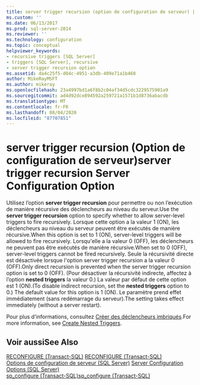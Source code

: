 ```yaml
---
title: server trigger recursion (option de configuration de serveur) | Microsoft Docs
ms.custom: ''
ms.date: 06/13/2017
ms.prod: sql-server-2014
ms.reviewer: ''
ms.technology: configuration
ms.topic: conceptual
helpviewer_keywords:
- recursive triggers [SQL Server]
- triggers [SQL Server], recursive
- server trigger recursion option
ms.assetid: da4c25f5-d04c-4951-a3db-409e71a1b468
author: MikeRayMSFT
ms.author: mikeray
ms.openlocfilehash: 23a4997bd1a6f8b2c04af34d5cdc3229575901a9
ms.sourcegitcommit: ad4d92dce894592a259721a1571b1d8736abacdb
ms.translationtype: MT
ms.contentlocale: fr-FR
ms.lasthandoff: 08/04/2020
ms.locfileid: "87707851"
---
```

# <a name="server-trigger-recursion-server-configuration-option"></a><span data-ttu-id="65cc0-102">server trigger recursion (Option de configuration de serveur)</span><span class="sxs-lookup"><span data-stu-id="65cc0-102">server trigger recursion Server Configuration Option</span></span>
  <span data-ttu-id="65cc0-103">Utilisez l’option **server trigger recursion** pour permettre ou non l’exécution de manière récursive des déclencheurs au niveau du serveur.</span><span class="sxs-lookup"><span data-stu-id="65cc0-103">Use the **server trigger recursion** option to specify whether to allow server-level triggers to fire recursively.</span></span> <span data-ttu-id="65cc0-104">Lorsque cette option a la valeur 1 (ON), les déclencheurs au niveau du serveur peuvent être exécutés de manière récursive.</span><span class="sxs-lookup"><span data-stu-id="65cc0-104">When this option is set to 1 (ON), server-level triggers will be allowed to fire recursively.</span></span> <span data-ttu-id="65cc0-105">Lorsqu'elle a la valeur 0 (OFF), les déclencheurs ne peuvent pas être exécutés de manière récursive.</span><span class="sxs-lookup"><span data-stu-id="65cc0-105">When set to 0 (OFF), server-level triggers cannot be fired recursively.</span></span> <span data-ttu-id="65cc0-106">Seule la récursivité directe est désactivée lorsque l'option server trigger recursion a la valeur 0 (OFF).</span><span class="sxs-lookup"><span data-stu-id="65cc0-106">Only direct recursion is prevented when the server trigger recursion option is set to 0 (OFF).</span></span> <span data-ttu-id="65cc0-107">(Pour désactiver la récursivité indirecte, affectez à l’option **nested triggers** la valeur 0.) La valeur par défaut de cette option est 1 (ON).</span><span class="sxs-lookup"><span data-stu-id="65cc0-107">(To disable indirect recursion, set the **nested triggers** option to 0.) The default value for this option is 1 (ON).</span></span> <span data-ttu-id="65cc0-108">Le paramètre prend effet immédiatement (sans redémarrage du serveur).</span><span class="sxs-lookup"><span data-stu-id="65cc0-108">The setting takes effect immediately (without a server restart).</span></span>  
  
 <span data-ttu-id="65cc0-109">Pour plus d’informations, consultez [Créer des déclencheurs imbriqués](../../relational-databases/triggers/create-nested-triggers.md).</span><span class="sxs-lookup"><span data-stu-id="65cc0-109">For more information, see [Create Nested Triggers](../../relational-databases/triggers/create-nested-triggers.md).</span></span>  
  
## <a name="see-also"></a><span data-ttu-id="65cc0-110">Voir aussi</span><span class="sxs-lookup"><span data-stu-id="65cc0-110">See Also</span></span>  
 <span data-ttu-id="65cc0-111">[RECONFIGURE &#40;Transact-SQL&#41;](/sql/t-sql/language-elements/reconfigure-transact-sql) </span><span class="sxs-lookup"><span data-stu-id="65cc0-111">[RECONFIGURE &#40;Transact-SQL&#41;](/sql/t-sql/language-elements/reconfigure-transact-sql) </span></span>  
 <span data-ttu-id="65cc0-112">[Options de configuration de serveur &#40;SQL Server&#41;](server-configuration-options-sql-server.md) </span><span class="sxs-lookup"><span data-stu-id="65cc0-112">[Server Configuration Options &#40;SQL Server&#41;](server-configuration-options-sql-server.md) </span></span>  
 [<span data-ttu-id="65cc0-113">sp_configure &#40;Transact-SQL&#41;</span><span class="sxs-lookup"><span data-stu-id="65cc0-113">sp_configure &#40;Transact-SQL&#41;</span></span>](/sql/relational-databases/system-stored-procedures/sp-configure-transact-sql)  
  
  
